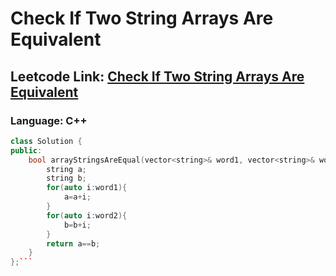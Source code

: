 # Check If Two String Arrays Are Equivalent

## Leetcode Link: [Check If Two String Arrays Are Equivalent](https://leetcode.com/problems/check-if-two-string-arrays-are-equivalent/)
### Language: C++

```cpp
class Solution {
public:
    bool arrayStringsAreEqual(vector<string>& word1, vector<string>& word2) {
        string a;
        string b;
        for(auto i:word1){
            a=a+i;
        }
        for(auto i:word2){
            b=b+i;
        }
        return a==b;
    }
};```



